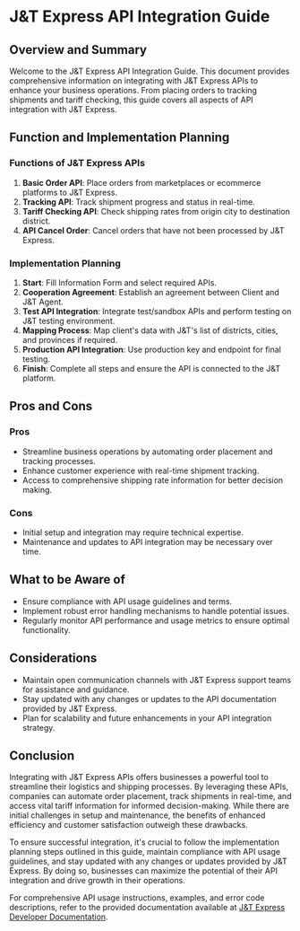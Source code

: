 # J&T Express API Integration Guide

## Overview and Summary

Welcome to the J&T Express API Integration Guide. This document provides comprehensive information on integrating with J&T Express APIs to enhance your business operations. From placing orders to tracking shipments and tariff checking, this guide covers all aspects of API integration with J&T Express.

## Function and Implementation Planning

### Functions of J&T Express APIs

1. **Basic Order API**: Place orders from marketplaces or ecommerce platforms to J&T Express.
2. **Tracking API**: Track shipment progress and status in real-time.
3. **Tariff Checking API**: Check shipping rates from origin city to destination district.
4. **API Cancel Order**: Cancel orders that have not been processed by J&T Express.

### Implementation Planning

1. **Start**: Fill Information Form and select required APIs.
2. **Cooperation Agreement**: Establish an agreement between Client and J&T Agent.
3. **Test API Integration**: Integrate test/sandbox APIs and perform testing on J&T testing environment.
4. **Mapping Process**: Map client's data with J&T's list of districts, cities, and provinces if required.
5. **Production API Integration**: Use production key and endpoint for final testing.
6. **Finish**: Complete all steps and ensure the API is connected to the J&T platform.

## Pros and Cons

### Pros

- Streamline business operations by automating order placement and tracking processes.
- Enhance customer experience with real-time shipment tracking.
- Access to comprehensive shipping rate information for better decision making.

### Cons

- Initial setup and integration may require technical expertise.
- Maintenance and updates to API integration may be necessary over time.

## What to be Aware of

- Ensure compliance with API usage guidelines and terms.
- Implement robust error handling mechanisms to handle potential issues.
- Regularly monitor API performance and usage metrics to ensure optimal functionality.

## Considerations

- Maintain open communication channels with J&T Express support teams for assistance and guidance.
- Stay updated with any changes or updates to the API documentation provided by J&T Express.
- Plan for scalability and future enhancements in your API integration strategy.

## Conclusion

Integrating with J&T Express APIs offers businesses a powerful tool to streamline their logistics and shipping processes. By leveraging these APIs, companies can automate order placement, track shipments in real-time, and access vital tariff information for informed decision-making. While there are initial challenges in setup and maintenance, the benefits of enhanced efficiency and customer satisfaction outweigh these drawbacks.

To ensure successful integration, it's crucial to follow the implementation planning steps outlined in this guide, maintain compliance with API usage guidelines, and stay updated with any changes or updates provided by J&T Express. By doing so, businesses can maximize the potential of their API integration and drive growth in their operations.

For comprehensive API usage instructions, examples, and error code descriptions, refer to the provided documentation available at [J&T Express Developer Documentation](https://developer.jet.co.id/documentation).
